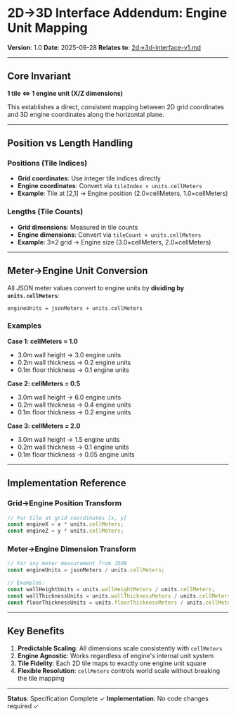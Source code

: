 # 2D→3D Interface Addendum: Engine Unit Mapping

**Version**: 1.0
**Date**: 2025-09-28
**Relates to**: [2d→3d-interface-v1.md](./2d→3d-interface-v1.md)

---

## Core Invariant

**1 tile ⇔ 1 engine unit (X/Z dimensions)**

This establishes a direct, consistent mapping between 2D grid coordinates and 3D engine coordinates along the horizontal plane.

---

## Position vs Length Handling

### Positions (Tile Indices)
- **Grid coordinates**: Use integer tile indices directly
- **Engine coordinates**: Convert via `tileIndex × units.cellMeters`
- **Example**: Tile at [2,1] → Engine position (2.0×cellMeters, 1.0×cellMeters)

### Lengths (Tile Counts)
- **Grid dimensions**: Measured in tile counts
- **Engine dimensions**: Convert via `tileCount × units.cellMeters`
- **Example**: 3×2 grid → Engine size (3.0×cellMeters, 2.0×cellMeters)

---

## Meter→Engine Unit Conversion

All JSON meter values convert to engine units by **dividing by `units.cellMeters`**:

```
engineUnits = jsonMeters ÷ units.cellMeters
```

### Examples

**Case 1: cellMeters = 1.0**
- 3.0m wall height → 3.0 engine units
- 0.2m wall thickness → 0.2 engine units
- 0.1m floor thickness → 0.1 engine units

**Case 2: cellMeters = 0.5**
- 3.0m wall height → 6.0 engine units
- 0.2m wall thickness → 0.4 engine units
- 0.1m floor thickness → 0.2 engine units

**Case 3: cellMeters = 2.0**
- 3.0m wall height → 1.5 engine units
- 0.2m wall thickness → 0.1 engine units
- 0.1m floor thickness → 0.05 engine units

---

## Implementation Reference

### Grid→Engine Position Transform
```javascript
// For tile at grid coordinates [x, y]
const engineX = x * units.cellMeters;
const engineZ = y * units.cellMeters;
```

### Meter→Engine Dimension Transform
```javascript
// For any meter measurement from JSON
const engineUnits = jsonMeters / units.cellMeters;

// Examples:
const wallHeightUnits = units.wallHeightMeters / units.cellMeters;
const wallThicknessUnits = units.wallThicknessMeters / units.cellMeters;
const floorThicknessUnits = units.floorThicknessMeters / units.cellMeters;
```

---

## Key Benefits

1. **Predictable Scaling**: All dimensions scale consistently with `cellMeters`
2. **Engine Agnostic**: Works regardless of engine's internal unit system
3. **Tile Fidelity**: Each 2D tile maps to exactly one engine unit square
4. **Flexible Resolution**: `cellMeters` controls world scale without breaking the tile mapping

---

**Status**: Specification Complete ✓
**Implementation**: No code changes required ✓